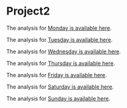 # Project2

The analysis for [Monday is available here](MondayAnalysis.md).

The analysis for [Tuesday is available here](TuesdayAnalysis.md).

The analysis for [Wednesday is available here](WednesdayAnalysis.md).

The analysis for [Thursday is available here](ThursdayAnalysis.md).

The analysis for [Friday is available here](FridayAnalysis.md).

The analysis for [Saturday is available here](SaturdayAnalysis.md).

The analysis for [Sunday is available here](SundayAnalysis.md).